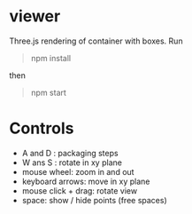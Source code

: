 # viewer
Three.js rendering of container with boxes. Run

> npm install

then

> npm start

# Controls

 * A and D : packaging steps
 * W ans S : rotate in xy plane
 * mouse wheel: zoom in and out
 * keyboard arrows: move in xy plane
 * mouse click + drag: rotate view
 * space: show / hide points (free spaces)

